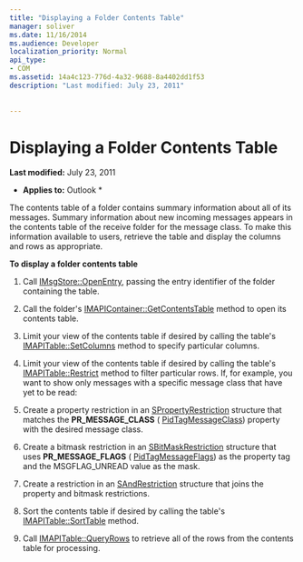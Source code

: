```yaml
---
title: "Displaying a Folder Contents Table"
manager: soliver
ms.date: 11/16/2014
ms.audience: Developer
localization_priority: Normal
api_type:
- COM
ms.assetid: 14a4c123-776d-4a32-9688-8a4402dd1f53
description: "Last modified: July 23, 2011"
 
 
---
```


# Displaying a Folder Contents Table

 **Last modified:** July 23, 2011 
  
 * **Applies to:** Outlook * 
  
The contents table of a folder contains summary information about all of its messages. Summary information about new incoming messages appears in the contents table of the receive folder for the message class. To make this information available to users, retrieve the table and display the columns and rows as appropriate.
  
 **To display a folder contents table**
  
1. Call [IMsgStore::OpenEntry](imsgstore-openentry.md), passing the entry identifier of the folder containing the table.
    
2. Call the folder's [IMAPIContainer::GetContentsTable](imapicontainer-getcontentstable.md) method to open its contents table. 
    
3. Limit your view of the contents table if desired by calling the table's [IMAPITable::SetColumns](imapitable-setcolumns.md) method to specify particular columns. 
    
4. Limit your view of the contents table if desired by calling the table's [IMAPITable::Restrict](imapitable-restrict.md) method to filter particular rows. If, for example, you want to show only messages with a specific message class that have yet to be read: 
    
1. Create a property restriction in an [SPropertyRestriction](spropertyrestriction.md) structure that matches the **PR_MESSAGE_CLASS** ( [PidTagMessageClass](pidtagmessageclass-canonical-property.md)) property with the desired message class. 
    
2. Create a bitmask restriction in an [SBitMaskRestriction](sbitmaskrestriction.md) structure that uses **PR_MESSAGE_FLAGS** ( [PidTagMessageFlags](pidtagmessageflags-canonical-property.md)) as the property tag and the MSGFLAG_UNREAD value as the mask.
    
3. Create a restriction in an [SAndRestriction](sandrestriction.md) structure that joins the property and bitmask restrictions. 
    
5. Sort the contents table if desired by calling the table's [IMAPITable::SortTable](imapitable-sorttable.md) method. 
    
6. Call [IMAPITable::QueryRows](imapitable-queryrows.md) to retrieve all of the rows from the contents table for processing. 
    

